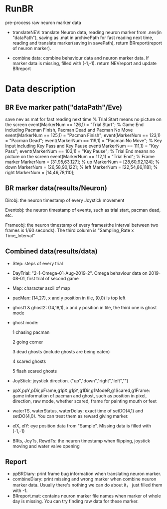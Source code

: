 
# RunBR
pre-process raw neuron marker data

* translateNEV: translate Neuron data, reading neuron marker from .nev(in "dataPath"), saving as .mat in archivePath for fast reading next time, reading and translate marker(saving in savePath), return BRreport(report of neuron marker).

* combine data: combine behaviour data and neuron marker data. If marker data is missing, filled with (-1,-1). return NEVreport and update BRreport

# Data description

## BR Eve marker path("dataPath"/Eve)
save nev as mat for fast reading next time
% Trial Start means no picture on the screen
event(MarkerNum == 126,1) = "Trial Start";
% Game End including Pacman Finish, Pacman Dead and Pacman No Move
event(MarkerNum == 125,1) = "Pacman Finish";
event(MarkerNum == 123,1) = "Pacman Dead";
event(MarkerNum == 119,1) = "Pacman No Move";
% Key Input including Key Pass and Key Pause
event(MarkerNum == 111,1) = "Key Pass";
event(MarkerNum == 103,1) = "Key Pause";
% Trial End means no picture on the screen
event(MarkerNum == 112,1) = "Trial End";
% Frame marker
MarkerNum = [31,95,63,127];
% up
MarkerNum = [28,60,92,124];
% down
MarkerNum = [26,58,90,122];
% left
MarkerNum = [22,54,86,118];
% right
MarkerNum = [14,46,78,110];

## BR marker data(results/Neuron)
Dirobj: the neuron timestamp of every Joystick movement

Eventobj: the neuron timestamp of events, such as trial start, pacman dead, etc.

Frameobj: the neuron timestamp of every frames(the interval between two frames is 1/60 seconds). The third column is "Sampling_Rate x Time_Interval"

## Combined data(results/data)

* Step: steps of every trial
* DayTrial: "2-1-Omega-01-Aug-2019-2". Omega behaviour data on 2019-08-01, first trial of second game
* Map: character ascii of map
* pacMan: (14,27), x and y position in tile, (0,0) is top left
* ghost1 & ghost2: (14,18,1), x and y position in tile, the third one is ghost mode
* ghost mode:

  1 chasing pacman

  2 going corner

  3 dead ghosts (include ghosts are being eaten)

  4 scared ghosts

  5 flash scared ghosts

* JoyStick: joystick direction. ("up","down","right","left","")

* ppX,ppY,pDir,pFrame,g1pX,g1pY,g1Dir,g1ModeR,g1Scared,g1Frame: game information of pacman and ghost, such as position in pixel, direction, raw mode, whether scared, frame for painting mouth or feet

* waterTS, waterStatus, waterDelay: exact time of setDO(4,1) and setDO(4,0). You can treat them as reward giving marker.

* elX, elY: eye position data from "Sample". Missing data is filled with (-1,-1)

* BRts, JoyTs, RewdTs: the neuron timestamp when flipping, joystick moving and water valve opening

## Report
* ppBRDiary: print frame bug information when translating neuron marker.
* combineDiary: print missing and wrong marker when combine neuron marker data. Usually there's nothing we can do about it， just filled them with -1.
* BRreport.mat: contains neuron marker file names when marker of whole day is missing. You can try finding raw data for these marker.
